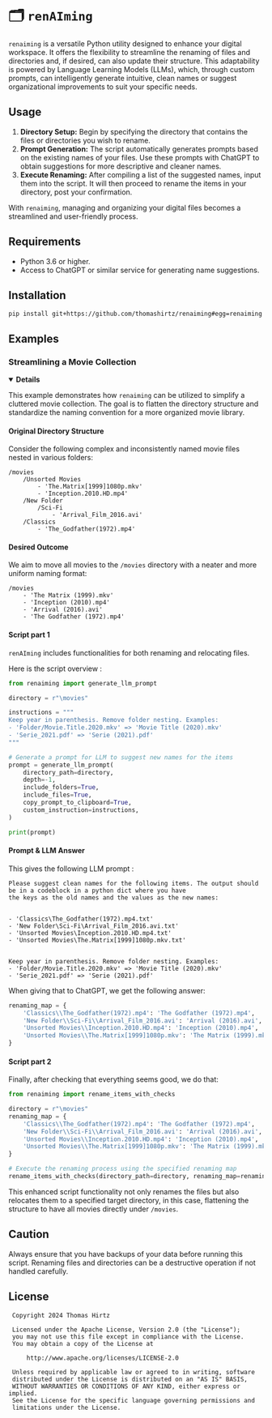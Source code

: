 # 🗂️ `renAIming`

`renaiming` is a versatile Python utility designed to enhance your digital workspace. It offers the flexibility to streamline the renaming of files and directories and, if desired, can also update their structure. This adaptability is powered by Language Learning Models (LLMs), which, through custom prompts, can intelligently generate intuitive, clean names or suggest organizational improvements to suit your specific needs.

## Usage

1. **Directory Setup:** Begin by specifying the directory that contains the files or directories you wish to rename. 
2. **Prompt Generation:** The script automatically generates prompts based on the existing names of your files. Use these prompts with ChatGPT to obtain suggestions for more descriptive and cleaner names. 
3. **Execute Renaming:** After compiling a list of the suggested names, input them into the script. It will then proceed to rename the items in your directory, post your confirmation.

With `renaiming`, managing and organizing your digital files becomes a streamlined and user-friendly process.

## Requirements

- Python 3.6 or higher.
- Access to ChatGPT or similar service for generating name suggestions.

## Installation

```
pip install git+https://github.com/thomashirtz/renaiming#egg=renaiming
```

## Examples

### Streamlining a Movie Collection

<details open>
  <summary><b>Details</b></summary>

This example demonstrates how `renaiming` can be utilized to simplify a cluttered movie collection. The goal is to flatten the directory structure and standardize the naming convention for a more organized movie library.

#### Original Directory Structure

Consider the following complex and inconsistently named movie files nested in various folders:

```
/movies
    /Unsorted Movies
        - 'The.Matrix[1999]1080p.mkv'
        - 'Inception.2010.HD.mp4'
    /New Folder
        /Sci-Fi
            - 'Arrival_Film_2016.avi'
    /Classics
        - 'The_Godfather(1972).mp4'
```

#### Desired Outcome

We aim to move all movies to the `/movies` directory with a neater and more uniform naming format:

```
/movies
    - 'The Matrix (1999).mkv'
    - 'Inception (2010).mp4'
    - 'Arrival (2016).avi'
    - 'The Godfather (1972).mp4'
```

#### Script part 1

`renAIming` includes functionalities for both renaming and relocating files.

Here is the script overview :

```python
from renaiming import generate_llm_prompt

directory = r"\movies"

instructions = """
Keep year in parenthesis. Remove folder nesting. Examples:
- 'Folder/Movie.Title.2020.mkv' => 'Movie Title (2020).mkv'
- 'Serie_2021.pdf' => 'Serie (2021).pdf'
"""

# Generate a prompt for LLM to suggest new names for the items
prompt = generate_llm_prompt(
    directory_path=directory,
    depth=-1,
    include_folders=True,
    include_files=True,
    copy_prompt_to_clipboard=True,
    custom_instruction=instructions,
)

print(prompt)
```

#### Prompt & LLM Answer

This gives the following LLM prompt :
```
Please suggest clean names for the following items. The output should be in a codeblock in a python dict where you have 
the keys as the old names and the values as the new names:


- 'Classics\The_Godfather(1972).mp4.txt'
- 'New Folder\Sci-Fi\Arrival_Film_2016.avi.txt'
- 'Unsorted Movies\Inception.2010.HD.mp4.txt'
- 'Unsorted Movies\The.Matrix[1999]1080p.mkv.txt'


Keep year in parenthesis. Remove folder nesting. Examples:
- 'Folder/Movie.Title.2020.mkv' => 'Movie Title (2020).mkv'
- 'Serie_2021.pdf' => 'Serie (2021).pdf'
```

When giving that to ChatGPT, we get the following answer:
```python
renaming_map = {
    'Classics\\The_Godfather(1972).mp4': 'The Godfather (1972).mp4',
    'New Folder\\Sci-Fi\\Arrival_Film_2016.avi': 'Arrival (2016).avi',
    'Unsorted Movies\\Inception.2010.HD.mp4': 'Inception (2010).mp4',
    'Unsorted Movies\\The.Matrix[1999]1080p.mkv': 'The Matrix (1999).mkv'
}
```

#### Script part 2

Finally, after checking that everything seems good, we do that:

```python
from renaiming import rename_items_with_checks

directory = r"\movies"
renaming_map = {
    'Classics\\The_Godfather(1972).mp4': 'The Godfather (1972).mp4',
    'New Folder\\Sci-Fi\\Arrival_Film_2016.avi': 'Arrival (2016).avi',
    'Unsorted Movies\\Inception.2010.HD.mp4': 'Inception (2010).mp4',
    'Unsorted Movies\\The.Matrix[1999]1080p.mkv': 'The Matrix (1999).mkv'
}

# Execute the renaming process using the specified renaming map
rename_items_with_checks(directory_path=directory, renaming_map=renaming_map)
```

This enhanced script functionality not only renames the files but also relocates them to a specified target directory, in this case, flattening the structure to have all movies directly under `/movies`.

</details>

## Caution

Always ensure that you have backups of your data before running this script. Renaming files and directories can be a destructive operation if not handled carefully.

## License

     Copyright 2024 Thomas Hirtz

     Licensed under the Apache License, Version 2.0 (the "License");
     you may not use this file except in compliance with the License.
     You may obtain a copy of the License at

         http://www.apache.org/licenses/LICENSE-2.0

     Unless required by applicable law or agreed to in writing, software
     distributed under the License is distributed on an "AS IS" BASIS,
     WITHOUT WARRANTIES OR CONDITIONS OF ANY KIND, either express or implied.
     See the License for the specific language governing permissions and
     limitations under the License.

